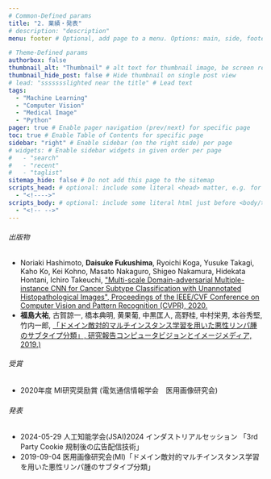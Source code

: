 ```yaml
---
# Common-Defined params
title: "2. 業績・発表"
# description: "description"
menu: footer # Optional, add page to a menu. Options: main, side, footer

# Theme-Defined params
authorbox: false
thumbnail_alt: "Thumbnail" # alt text for thumbnail image, be screen reader friendly!
thumbnail_hide_post: false # Hide thumbnail on single post view
# lead: "ssssssslighted near the title" # Lead text
tags:
  - "Machine Learning"
  - "Computer Vision"
  - "Medical Image"
  - "Python"
pager: true # Enable pager navigation (prev/next) for specific page
toc: true # Enable Table of Contents for specific page
sidebar: "right" # Enable sidebar (on the right side) per page
# widgets: # Enable sidebar widgets in given order per page
#   - "search"
#   - "recent"
#   - "taglist"
sitemap_hide: false # Do not add this page to the sitemap
scripts_head: # optional: include some literal <head> matter, e.g. for page-specific JS imports; safeHTML-filtered
  - "<!---->"
scripts_body: # optional: include some literal html just before <body/> tag, e.g. JS initialization; safeHTML-filtered
  - "<!-- -->"
---
```

###### 出版物
- Noriaki Hashimoto, **Daisuke Fukushima**, Ryoichi Koga, Yusuke Takagi, Kaho Ko, Kei Kohno, Masato Nakaguro, Shigeo Nakamura, Hidekata Hontani, Ichiro Takeuchi, ["Multi-scale Domain-adversarial Multiple-instance CNN for Cancer Subtype Classification with Unannotated Histopathological Images", Proceedings of the IEEE/CVF Conference on Computer Vision and Pattern Recognition (CVPR), 2020.](https://openaccess.thecvf.com/content_CVPR_2020/papers/Hashimoto_Multi-scale_Domain-adversarial_Multiple-instance_CNN_for_Cancer_Subtype_Classification_with_Unannotated_CVPR_2020_paper.pdf)
- **福島大祐**,  古賀諒一,  橋本典明,  黄果葡,  中黒匡人,  高野桂,  中村栄男,  本谷秀堅,  竹内一郎, [「ドメイン敵対的マルチインスタンス学習を用いた悪性リンパ腫のサブタイプ分類」, 研究報告コンピュータビジョンとイメージメディア, 2019.)](https://ken.ieice.org/ken/paper/20190904N1pi/)

###### 受賞
- 2020年度 MI研究奨励賞 (電気通信情報学会　医用画像研究会)

###### 発表
- 2024-05-29 人工知能学会(JSAI)2024 インダストリアルセッション 「3rd Party Cookie 規制後の広告配信技術」
- 2019-09-04 医用画像研究会(MI)「ドメイン敵対的マルチインスタンス学習を用いた悪性リンパ腫のサブタイプ分類」
